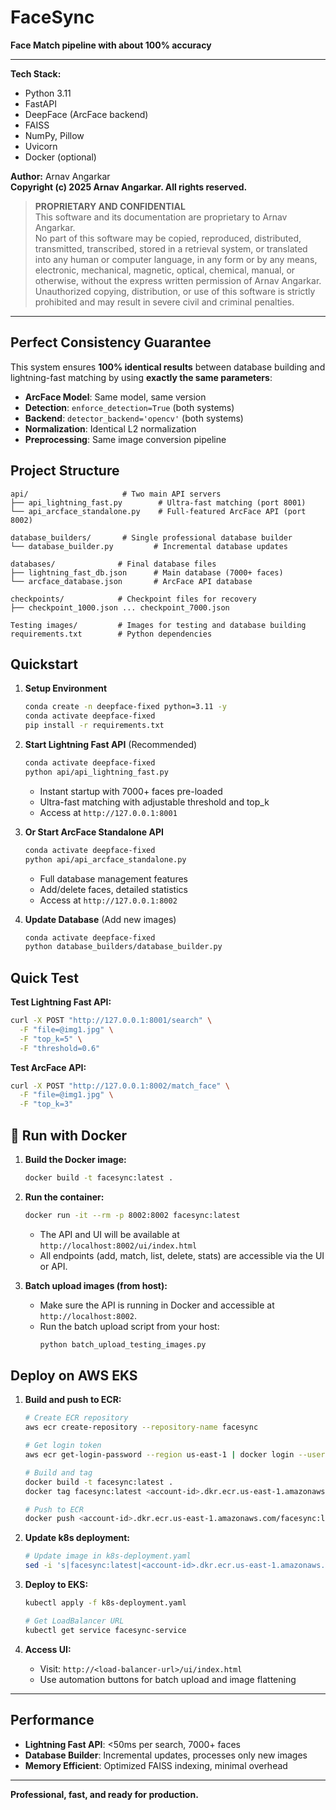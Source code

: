 # FaceSync

**Face Match pipeline with about 100% accuracy**

---

**Tech Stack:**  
- Python 3.11  
- FastAPI  
- DeepFace (ArcFace backend)  
- FAISS  
- NumPy, Pillow  
- Uvicorn  
- Docker (optional)

**Author:** Arnav Angarkar  
**Copyright (c) 2025 Arnav Angarkar. All rights reserved.**

> **PROPRIETARY AND CONFIDENTIAL**  
> This software and its documentation are proprietary to Arnav Angarkar.  
> No part of this software may be copied, reproduced, distributed, transmitted, transcribed, stored in a retrieval system, or translated into any human or computer language, in any form or by any means, electronic, mechanical, magnetic, optical, chemical, manual, or otherwise, without the express written permission of Arnav Angarkar.  
> Unauthorized copying, distribution, or use of this software is strictly prohibited and may result in severe civil and criminal penalties.

---

##  **Perfect Consistency Guarantee**

This system ensures **100% identical results** between database building and lightning-fast matching by using **exactly the same parameters**:

-  **ArcFace Model**: Same model, same version
-  **Detection**: `enforce_detection=True` (both systems)
-  **Backend**: `detector_backend='opencv'` (both systems)  
-  **Normalization**: Identical L2 normalization
-  **Preprocessing**: Same image conversion pipeline

##  Project Structure

```
api/                     # Two main API servers
├── api_lightning_fast.py        # Ultra-fast matching (port 8001)
└── api_arcface_standalone.py    # Full-featured ArcFace API (port 8002)

database_builders/       # Single professional database builder
└── database_builder.py         # Incremental database updates

databases/              # Final database files
├── lightning_fast_db.json      # Main database (7000+ faces)
└── arcface_database.json       # ArcFace API database

checkpoints/            # Checkpoint files for recovery
├── checkpoint_1000.json ... checkpoint_7000.json

Testing images/         # Images for testing and database building
requirements.txt        # Python dependencies
```

##  Quickstart

1. **Setup Environment**
   ```bash
   conda create -n deepface-fixed python=3.11 -y
   conda activate deepface-fixed
   pip install -r requirements.txt
   ```

2. **Start Lightning Fast API** (Recommended)
   ```bash
   conda activate deepface-fixed
   python api/api_lightning_fast.py
   ```
   - Instant startup with 7000+ faces pre-loaded
   - Ultra-fast matching with adjustable threshold and top_k
   - Access at `http://127.0.0.1:8001`

3. **Or Start ArcFace Standalone API**
   ```bash
   conda activate deepface-fixed
   python api/api_arcface_standalone.py
   ```
   - Full database management features
   - Add/delete faces, detailed statistics
   - Access at `http://127.0.0.1:8002`

4. **Update Database** (Add new images)
   ```bash
   conda activate deepface-fixed
   python database_builders/database_builder.py
   ```

##  Quick Test

**Test Lightning Fast API:**
```bash
curl -X POST "http://127.0.0.1:8001/search" \
  -F "file=@img1.jpg" \
  -F "top_k=5" \
  -F "threshold=0.6"
```

**Test ArcFace API:**
```bash
curl -X POST "http://127.0.0.1:8002/match_face" \
  -F "file=@img1.jpg" \
  -F "top_k=3"
```

## 🚀 Run with Docker

1. **Build the Docker image:**
   ```bash
   docker build -t facesync:latest .
   ```

2. **Run the container:**
   ```bash
   docker run -it --rm -p 8002:8002 facesync:latest
   ```
   - The API and UI will be available at `http://localhost:8002/ui/index.html`
   - All endpoints (add, match, list, delete, stats) are accessible via the UI or API.

3. **Batch upload images (from host):**
   - Make sure the API is running in Docker and accessible at `http://localhost:8002`.
   - Run the batch upload script from your host:
     ```bash
     python batch_upload_testing_images.py
     ```

## Deploy on AWS EKS

1. **Build and push to ECR:**
   ```bash
   # Create ECR repository
   aws ecr create-repository --repository-name facesync
   
   # Get login token
   aws ecr get-login-password --region us-east-1 | docker login --username AWS --password-stdin <account-id>.dkr.ecr.us-east-1.amazonaws.com
   
   # Build and tag
   docker build -t facesync:latest .
   docker tag facesync:latest <account-id>.dkr.ecr.us-east-1.amazonaws.com/facesync:latest
   
   # Push to ECR
   docker push <account-id>.dkr.ecr.us-east-1.amazonaws.com/facesync:latest
   ```

2. **Update k8s deployment:**
   ```bash
   # Update image in k8s-deployment.yaml
   sed -i 's|facesync:latest|<account-id>.dkr.ecr.us-east-1.amazonaws.com/facesync:latest|g' k8s-deployment.yaml
   ```

3. **Deploy to EKS:**
   ```bash
   kubectl apply -f k8s-deployment.yaml
   
   # Get LoadBalancer URL
   kubectl get service facesync-service
   ```

4. **Access UI:**
   - Visit: `http://<load-balancer-url>/ui/index.html`
   - Use automation buttons for batch upload and image flattening

---

##  Performance

- **Lightning Fast API**: <50ms per search, 7000+ faces
- **Database Builder**: Incremental updates, processes only new images
- **Memory Efficient**: Optimized FAISS indexing, minimal overhead

---

**Professional, fast, and ready for production.**
